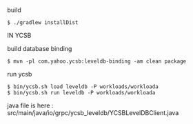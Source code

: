 build
```
$ ./gradlew installDist
```

IN YCSB

build database binding
```
$ mvn -pl com.yahoo.ycsb:leveldb-binding -am clean package
```

run ycsb
```
$ bin/ycsb.sh load leveldb -P workloads/workloada
$ bin/ycsb.sh run leveldb -P workloads/workloada
```

java file is here : src/main/java/io/grpc/ycsb_leveldb/YCSBLevelDBClient.java
